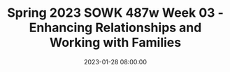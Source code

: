 ---
layout: single_presentation
name: spring-2023-sowk-487w-week-03-enhancing-relationships-and-working-with-families.md
title: "Spring 2023 SOWK 487w Week 03 - Enhancing Relationships and Working with Families"
date:  2023-01-28 08:00:00
presentation_id: fIztYy
permalink: /fIztYy/
redirect_from:
  - /presentations/fIztYy/spring-2023-sowk-487w-week-03-enhancing-relationships-and-working-with-families
slides: 
  - slide_name: deck-9712-large-0.jpeg
    slide_text: >
      <p>ENHANCING RELATIONSHIPS &amp; WORKING WITH FAMILIES SPRING 2023 SOWK 487W WEEK 03 JACOB CAMPBELL, LICSW AT HERITAGE UNIVERSITY</p>
      
  - slide_name: deck-9712-large-1.jpeg
    slide_text: >
      <p>WEEK 03 AGENDA PLAN FOR CLASS
      Review family system framework Discuss family engagement Practice with starting services Implementing irst/second order strategies
      f
      SPRING 2023 SOWK 487 WITH JACOB CAMPBELL, LICSW AT HERITAGE UNIVERSITY</p>
      
  - slide_name: deck-9712-large-2.jpeg
    slide_text: >
      <p>ASSESSMENT DIMENSIONS CASE SITUATIONS
      Each group has two situations. Don’t jump ahead. Start with just the irst situation
      • First Situation: Talk with your group about what type of information you would want to request or what questions you would ask
      • Second Situation: Choose group members to act out the di erent family roles ff
      SPRING 2023 SOWK 487 WITH JACOB CAMPBELL, LICSW AT HERITAGE UNIVERSITY f
      􀅵
      FAMILY SYSTEMS FRAMEWORK
      Homeostasis Boundaries and Boundary Maintenance Family Decision Making, Hierarchy, and Power Family Roles Communication Patterns in Families Family Life Cycle Family Rules Social Environment Family Adaptive Capacity (Stressors and Strengths)</p>
      
  - slide_name: deck-9712-large-3.jpeg
    slide_text: >
      <p>FAMILY ENGAGEMENT CONSIDERATIONS WE NEED TO MAKE AS WE ENGAGE WITH FAMILIES
      Joining Cultural perspectives on engagement Di erences in communication styles Hierarchical considerations in communication Authority of the social worker Preventing alliances Dynamics of minority status and culture in experience (Hepworth et al., 2022) ff
      SPRING 2023 SOWK 487 WITH JACOB CAMPBELL, LICSW AT HERITAGE UNIVERSITY</p>
      
  - slide_name: deck-9712-large-4.jpeg
    slide_text: >
      <p>THE INITIAL SESSION
      As a group, irst talk though a couple of examples of what kinds of questions you might ask or what that might look like, then role play a couple of the senecios.
      PROCESS OF ENGAGEMENT
      Establish a personal relationship with individual and group Clarify expectations and explore reservations about session Clarify roles and the nature of the helping process Clarify choices about participation in the helping process Elicit family’s perceptions of the problem Identify wants and needs of family members De ine the problem as a family problem Emphasize individual and family strengths Establish individual and family goals (Hepworth et al., 2022) f
      f
      f
      f
      SPRING 2023 SOWK 487 WITH JACOB CAMPBELL, LICSW AT HERITAGE UNIVERSITY
      What Would You Do
      • • • • • • • • •
      In a client’s home In an emergency room in a hospital Parent-child situation in which the child is the identi ied client With a minority family where extended kin are present LGBTQ+ family Elderly minority grandmother caring for her grandchildren Parent-child con lict with teenage children Immigrant family with school-aged children, where the parents speak their native language A child or children have been placed outside of the home</p>
      
  - slide_name: deck-9712-large-5.jpeg
    slide_text: >
      <p>Something new
      SECOND ORDER STRATEGIES
      Expanding on what is already there
      attempt to foster changes to family structure itself
      FIRST ORDER STRATEGIES
      attempt to solve problems within the current family structure
      (Hepworth et al., 2022) SPRING 2023 SOWK 487 WITH JACOB CAMPBELL, LICSW AT HERITAGE UNIVERSITY</p>
      
  - slide_name: deck-9712-large-6.jpeg
    slide_text: >
      <p>􀁀
      􀀾
      􀀺􀀼
      PROBLEM SOLVING APPROACHES CONSIDERATIONS FOR ADAPTING TO FAMILIES
      Engage simultaneous with both family members
      Recognize that sometimes the focus will move to a second order strategy
      (Hepworth et al., 2022) SPRING 2023 SOWK 487 WITH JACOB CAMPBELL, LICSW AT HERITAGE UNIVERSITY
      Take time to understand power and hierarchy
      Understand the social relationships in the process</p>
      
  - slide_name: deck-9712-large-7.jpeg
    slide_text: >
      
  - slide_name: deck-9712-large-8.jpeg
    slide_text: >
      <p>15 FAIR FIGHTING RULES SPRING 2023 SOWK 487 WITH JACOB CAMPBELL, LICSW AT HERITAGE UNIVERSITY</p>
      
  - slide_name: deck-9712-large-9.jpeg
    slide_text: >
      <p>Validating vs. Invalidating Statements
      🙊🙈🙉 SPRING 2023 SOWK 487 WITH JACOB CAMPBELL, LICSW AT HERITAGE UNIVERSITY</p>
      
  - slide_name: deck-9712-large-10.jpeg
    slide_text: >
      <p>⏰
      SPRING 2023 SOWK 487 WITH JACOB CAMPBELL, LICSW AT HERITAGE UNIVERSITY
      TIME OUTS</p>
      
  - slide_name: deck-9712-large-11.jpeg
    slide_text: >
      <p>SECOND-ORDER STRATEGIES STRATEGIES FOR CHANGING FAMILY SYSTEMS
      Modifying misconceptions and cognitive distortions
      Family sculpting
      Modifying communication patterns
      Joined families
      Giving and receiving feedback
      One-the-spot interventions
      Assessing positive and negative feedback
      Focus on the process rather than the content
      Teaching positive feedback
      Give Feedback That Is Descriptive and Neutral Rather Than General or Evaluative
      Modifying family rules Modifying family alignments and hierarchy Structural mapping
      Balance interventions to divide responsibility Redirect hostile, blaming messages Assisting families to disengage from con lict
      (Hepworth et al., 2022) f
      SPRING 2023 SOWK 487 WITH JACOB CAMPBELL, LICSW AT HERITAGE UNIVERSITY</p>
      
presentation_description: >
  <p>Week three we continue to learning about working with families. We move beyond assessment and understanding to how we can work with families and some skills for enhancing relationships. Students will read chapter 15 of the Hepworth et al. (2022). We will be diving into family engagement and both first and second order strategies for families.</p>
  <p>The agenda will be as follows:</p>
  <ul>
  <li>Review family system framework</li>
  <li>Discuss family engagement</li>
  <li>Practice with starting services</li>
  <li>Implementing first/second order strategies</li>
  </ul>
  
downloadable_slides: deck-9712.pdf
slides_count: 12
header:
  teaser: deck-9712-thumb-0.jpeg
presentation_video:
location: "Heritage University"
tags:
  - Heritage University
  - BASW Program
  - SOWK 487w
---